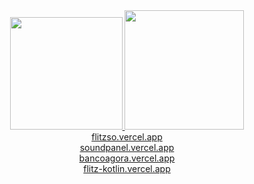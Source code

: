 <div align="center">
  <a href="https://github.com/flitzso">
  <img height="180em" src="https://github-readme-stats.vercel.app/api?username=flitzso&show_icons=true&theme=tokyonight&include_all_commits=true&count_private=true"/>
  <img height="191em" src="https://github-readme-stats.vercel.app/api/top-langs/?username=flitzso&layout=compact&langs_count=7&theme=tokyonight"/>
</div>

 
 <div align="center">
   <a href="https://flitzso.vercel.app/">flitzso.vercel.app</a> <br />
   <a href="https://soundpanel.vercel.app/">soundpanel.vercel.app</a> <br />
   <a href="https://bancoagora.vercel.app/">bancoagora.vercel.app</a> <br />
   <a href="https://flitz-kotlin.vercel.app/">flitz-kotlin.vercel.app</a>
</div>
